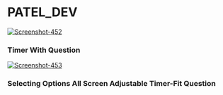 # PATEL_DEV
<a href="https://ibb."><img src="https://i.ibb.co/gZ7X9QL/Screenshot-452.png" alt="Screenshot-452" border="0"></a>
<h3>Timer With Question</h3>
<a href="httibb.co1XwYjkN">
  <img src="https://i.ibb.co/wQxZjfq/Screenshot-453.png" alt="Screenshot-453" border="0"></a>
  <h3> Selecting Options All Screen Adjustable Timer-Fit Question </h3>
